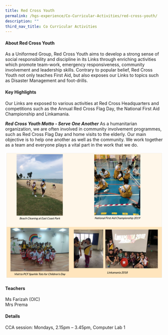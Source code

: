```yaml
---
title: Red Cross Youth
permalink: /hgs-experience/Co-Curricular-Activities/red-cross-youth/
description: ""
third_nav_title: Co Curricular Activities
---
```

#### About Red Cross Youth
As a Uniformed Group, Red Cross Youth aims to develop a strong sense of social responsibility and discipline in its Links through enriching activities which promote team-work, emergency responsiveness, community involvement and leadership skills. Contrary to popular belief, Red Cross Youth not only teaches First Aid, but also exposes our Links to topics such as Disaster Management and foot-drills. 

#### Key Highlights
Our Links are exposed to various activities at Red Cross Headquarters and competitions such as the Annual Red Cross Flag Day, the National First Aid Championship and Linkamania.

***Red Cross Youth Motto - Serve One Another***
As a humanitarian organization, we are often involved in community involvement programmes, such as Red Cross Flag Day and home visits to the elderly. Our main objective is to help one another as well as the community. We work together as a team and everyone plays a vital part in the work that we do.

![](/images/rcy1.png)

#### Teachers
Ms Farizah (OIC)    
Mrs Prema


#### Details
CCA session: Mondays, 2.15pm – 3.45pm, Computer Lab 1